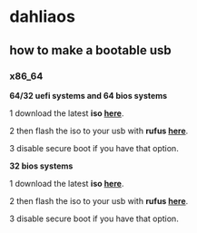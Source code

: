 # dahliaos

## how to make a bootable usb

### x86_64

**64/32 uefi systems and 64 bios systems**

1 download the latest **iso [here](https://github.com/HexaOneOfficial/dahliaos/releases/download/200630_2/DahliaOS200630_2.iso)**. 

2 then flash the iso to your usb with **rufus [here](https://rufus.ie/)**.

3 disable secure boot if you have that option.
 

**32 bios systems**

1 download the latest **iso [here](https://github.com/HexaOneOfficial/dahliaos/releases/download/200630_2/DahliaOS200630_2.32bit.iso)**.

2 then flash the iso to your usb with **rufus [here](https://rufus.ie/)**.

3 disable secure boot if you have that option.

